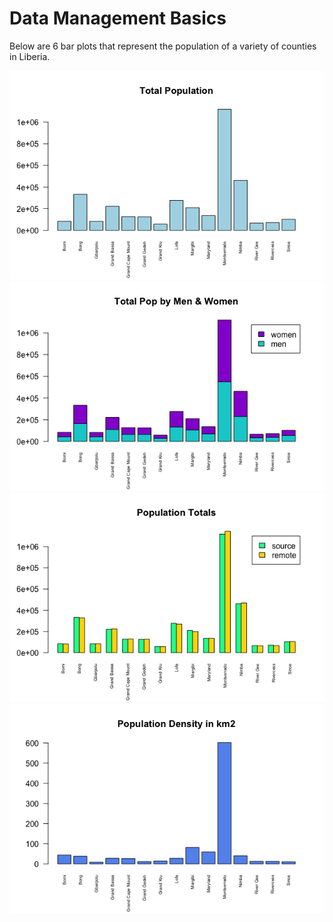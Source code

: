 # Data Management Basics

Below are 6 bar plots that represent the population of a variety of counties in Liberia. 

![](Rplot03.png)
![](Rplot04.png)
![](Pop_totals.png)
![](pop_density.png)

